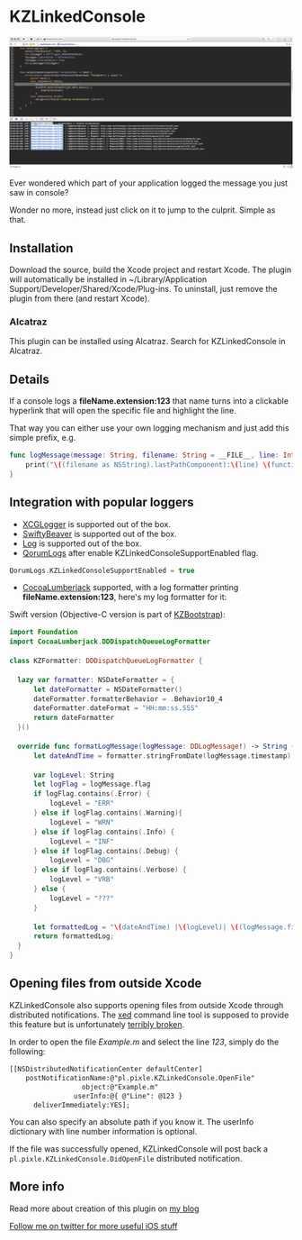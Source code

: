# KZLinkedConsole

![](/logs.gif?raw=true)

Ever wondered which part of your application logged the message you just saw in console?

Wonder no more, instead just click on it to jump to the culprit. Simple as that.

## Installation

Download the source, build the Xcode project and restart Xcode. 
The plugin will automatically be installed in ~/Library/Application Support/Developer/Shared/Xcode/Plug-ins. To uninstall, just remove the plugin from there (and restart Xcode).

### Alcatraz

This plugin can be installed using Alcatraz. Search for KZLinkedConsole in Alcatraz.

## Details

If a console logs a **fileName.extension:123** that name turns into a clickable hyperlink that will open the specific file and highlight the line.

That way you can either use your own logging mechanism and just add this simple prefix, e.g.
~~~swift
func logMessage(message: String, filename: String = __FILE__, line: Int = __LINE__, function: String = __FUNCTION__) {
    print("\((filename as NSString).lastPathComponent):\(line) \(function):\r\(message)")
}
~~~

## Integration with popular loggers

- [XCGLogger](https://github.com/DaveWoodCom/XCGLogger) is supported out of the box.
- [SwiftyBeaver](https://github.com/skreutzberger/SwiftyBeaver) is supported out of the box.
- [Log](https://github.com/delba/Log) is supported out of the box.
- [QorumLogs](https://github.com/goktugyil/QorumLogs) after enable KZLinkedConsoleSupportEnabled flag.  
~~~swift
QorumLogs.KZLinkedConsoleSupportEnabled = true
~~~
- [CocoaLumberjack](https://github.com/CocoaLumberjack/CocoaLumberjack) supported, with a log formatter printing **fileName.extension:123**, here's my log formatter for it:

Swift version (Objective-C version is part of [KZBootstrap](https://github.com/krzysztofzablocki/KZBootstrap)):
~~~swift
import Foundation
import CocoaLumberjack.DDDispatchQueueLogFormatter

class KZFormatter: DDDispatchQueueLogFormatter {

  lazy var formatter: NSDateFormatter = {
      let dateFormatter = NSDateFormatter()
      dateFormatter.formatterBehavior = .Behavior10_4
      dateFormatter.dateFormat = "HH:mm:ss.SSS"
      return dateFormatter
  }()

  override func formatLogMessage(logMessage: DDLogMessage!) -> String {
      let dateAndTime = formatter.stringFromDate(logMessage.timestamp)

      var logLevel: String
      let logFlag = logMessage.flag
      if logFlag.contains(.Error) {
          logLevel = "ERR"
      } else if logFlag.contains(.Warning){
          logLevel = "WRN"
      } else if logFlag.contains(.Info) {
          logLevel = "INF"
      } else if logFlag.contains(.Debug) {
          logLevel = "DBG"
      } else if logFlag.contains(.Verbose) {
          logLevel = "VRB"
      } else {
          logLevel = "???"
      }

      let formattedLog = "\(dateAndTime) |\(logLevel)| \((logMessage.file as NSString).lastPathComponent):\(logMessage.line): ( \(logMessage.function) ): \(logMessage.message)"
      return formattedLog;
  }
}
~~~

## Opening files from outside Xcode

KZLinkedConsole also supports opening files from outside Xcode through distributed notifications. The [xed](https://developer.apple.com/legacy/library/documentation/Darwin/Reference/ManPages/man1/xed.1.html) command line tool is supposed to provide this feature but is unfortunately [terribly broken](http://openradar.appspot.com/19529585).

In order to open the file *Example.m* and select the line *123*, simply do the following:

```objc
[[NSDistributedNotificationCenter defaultCenter]
    postNotificationName:@"pl.pixle.KZLinkedConsole.OpenFile"
                  object:@"Example.m"
                userInfo:@{ @"Line": @123 }
      deliverImmediately:YES];
```

You can also specify an absolute path if you know it. The userInfo dictionary with line number information is optional.

If the file was successfully opened, KZLinkedConsole will post back a `pl.pixle.KZLinkedConsole.DidOpenFile` distributed notification.

## More info
Read more about creation of this plugin on [my blog](http://merowing.info/2015/12/writing-xcode-plugin-in-swift/)

[Follow me on twitter for more useful iOS stuff](http://twitter.com/merowing_)
